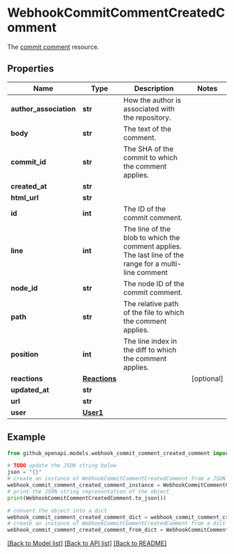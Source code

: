 # WebhookCommitCommentCreatedComment

The [commit comment](${externalDocsUpapp/api/description/components/schemas/webhooks/issue-comment-created.yamlrl}/rest/commits/comments#get-a-commit-comment) resource.

## Properties

Name | Type | Description | Notes
------------ | ------------- | ------------- | -------------
**author_association** | **str** | How the author is associated with the repository. | 
**body** | **str** | The text of the comment. | 
**commit_id** | **str** | The SHA of the commit to which the comment applies. | 
**created_at** | **str** |  | 
**html_url** | **str** |  | 
**id** | **int** | The ID of the commit comment. | 
**line** | **int** | The line of the blob to which the comment applies. The last line of the range for a multi-line comment | 
**node_id** | **str** | The node ID of the commit comment. | 
**path** | **str** | The relative path of the file to which the comment applies. | 
**position** | **int** | The line index in the diff to which the comment applies. | 
**reactions** | [**Reactions**](Reactions.md) |  | [optional] 
**updated_at** | **str** |  | 
**url** | **str** |  | 
**user** | [**User1**](User1.md) |  | 

## Example

```python
from github_openapi.models.webhook_commit_comment_created_comment import WebhookCommitCommentCreatedComment

# TODO update the JSON string below
json = "{}"
# create an instance of WebhookCommitCommentCreatedComment from a JSON string
webhook_commit_comment_created_comment_instance = WebhookCommitCommentCreatedComment.from_json(json)
# print the JSON string representation of the object
print(WebhookCommitCommentCreatedComment.to_json())

# convert the object into a dict
webhook_commit_comment_created_comment_dict = webhook_commit_comment_created_comment_instance.to_dict()
# create an instance of WebhookCommitCommentCreatedComment from a dict
webhook_commit_comment_created_comment_from_dict = WebhookCommitCommentCreatedComment.from_dict(webhook_commit_comment_created_comment_dict)
```
[[Back to Model list]](../README.md#documentation-for-models) [[Back to API list]](../README.md#documentation-for-api-endpoints) [[Back to README]](../README.md)


